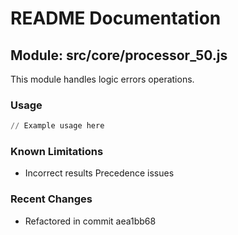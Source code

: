 # README Documentation

## Module: src/core/processor_50.js

This module handles logic errors operations.

### Usage

```python
// Example usage here
```

### Known Limitations

- Incorrect results Precedence issues

### Recent Changes

- Refactored in commit aea1bb68

